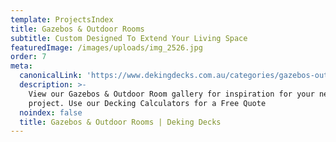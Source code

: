 ```yaml
---
template: ProjectsIndex
title: Gazebos & Outdoor Rooms
subtitle: Custom Designed To Extend Your Living Space
featuredImage: /images/uploads/img_2526.jpg
order: 7
meta:
  canonicalLink: 'https://www.dekingdecks.com.au/categories/gazebos-outdoor-rooms/'
  description: >-
    View our Gazebos & Outdoor Room gallery for inspiration for your new
    project. Use our Decking Calculators for a Free Quote
  noindex: false
  title: Gazebos & Outdoor Rooms | Deking Decks
---
```


